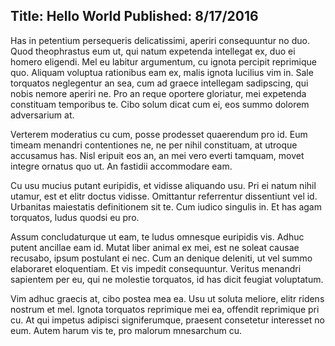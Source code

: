 ﻿Title: Hello World
Published: 8/17/2016
---
Has in petentium persequeris delicatissimi, aperiri consequuntur no duo. Quod theophrastus eum ut, qui natum expetenda intellegat ex, duo ei homero eligendi. Mel eu labitur argumentum, cu ignota percipit reprimique quo. Aliquam voluptua rationibus eam ex, malis ignota lucilius vim in. Sale torquatos neglegentur an sea, cum ad graece intellegam sadipscing, qui nobis nemore aperiri ne. Pro an reque oportere gloriatur, mei expetenda constituam temporibus te. Cibo solum dicat cum ei, eos summo dolorem adversarium at.

Verterem moderatius cu cum, posse prodesset quaerendum pro id. Eum timeam menandri contentiones ne, ne per nihil constituam, at utroque accusamus has. Nisl eripuit eos an, an mei vero everti tamquam, movet integre ornatus quo ut. An fastidii accommodare eam.

Cu usu mucius putant euripidis, et vidisse aliquando usu. Pri ei natum nihil utamur, est et elitr doctus vidisse. Omittantur referrentur dissentiunt vel id. Urbanitas maiestatis definitionem sit te. Cum iudico singulis in. Et has agam torquatos, ludus quodsi eu pro.

Assum concludaturque ut eam, te ludus omnesque euripidis vis. Adhuc putent ancillae eam id. Mutat liber animal ex mei, est ne soleat causae recusabo, ipsum postulant ei nec. Cum an denique deleniti, ut vel summo elaboraret eloquentiam. Et vis impedit consequuntur. Veritus menandri sapientem per eu, qui ne molestie torquatos, id has dicit feugiat voluptatum.

Vim adhuc graecis at, cibo postea mea ea. Usu ut soluta meliore, elitr ridens nostrum et mel. Ignota torquatos reprimique mei ea, offendit reprimique pri cu. At qui impetus adipisci signiferumque, praesent consetetur interesset no eum. Autem harum vis te, pro malorum mnesarchum cu.